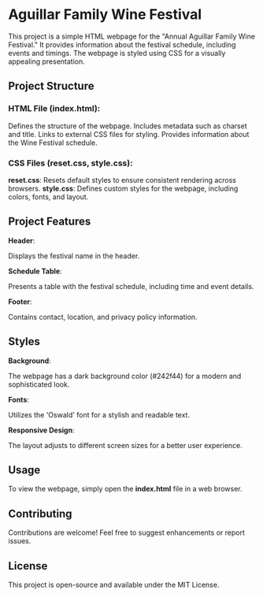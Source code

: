 # Aguillar Family Wine Festival
This project is a simple HTML webpage for the "Annual Aguillar Family Wine Festival." It provides information about the festival schedule, including events and timings. The webpage is styled using CSS for a visually appealing presentation.

## Project Structure

### HTML File (index.html):

Defines the structure of the webpage.
Includes metadata such as charset and title.
Links to external CSS files for styling.
Provides information about the Wine Festival schedule.

### CSS Files (reset.css, style.css):

**reset.css**: Resets default styles to ensure consistent rendering across browsers.
**style.css**: Defines custom styles for the webpage, including colors, fonts, and layout.

## Project Features

**Header**:

Displays the festival name in the header.

**Schedule Table**:

Presents a table with the festival schedule, including time and event details.

**Footer**:

Contains contact, location, and privacy policy information.

## Styles

**Background**:

The webpage has a dark background color (#242f44) for a modern and sophisticated look.

**Fonts**:

Utilizes the 'Oswald' font for a stylish and readable text.

**Responsive Design**:

The layout adjusts to different screen sizes for a better user experience.

## Usage
To view the webpage, simply open the **index.html** file in a web browser.

## Contributing
Contributions are welcome! Feel free to suggest enhancements or report issues.

## License
This project is open-source and available under the MIT License.